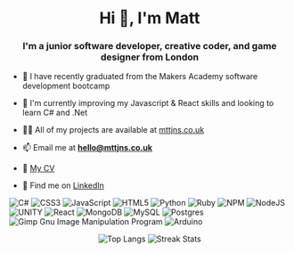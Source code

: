 <h1 align="center">Hi 👋, I'm Matt</h1>
<h3 align="center">I'm a junior software developer, creative coder, and game designer from London</h3>

- 🔭 I have recently graduated from the Makers Academy software development bootcamp
- 🌱 I'm currently improving my Javascript & React skills and looking to learn C# and .Net
  
- 👨‍💻 All of my projects are available at [mttjns.co.uk](http://www.mttjns.co.uk)
- 📫 Email me at **hello@mttjns.co.uk**
- 📄 [My CV](https://github.com/Matt-J-Jones/CV/blob/main/MattJonesCV2023.pdf)
- 👔 Find me on [LinkedIn](https://linkedin.com/in/mattjosephjones)

![C#](https://img.shields.io/badge/c%23-%23239120.svg?style=flat&logo=c-sharp&logoColor=white) ![CSS3](https://img.shields.io/badge/css3-%231572B6.svg?style=flat&logo=css3&logoColor=white) ![JavaScript](https://img.shields.io/badge/javascript-%23323330.svg?style=flat&logo=javascript&logoColor=%23F7DF1E) ![HTML5](https://img.shields.io/badge/html5-%23E34F26.svg?style=flat&logo=html5&logoColor=white) ![Python](https://img.shields.io/badge/python-3670A0?style=flat&logo=python&logoColor=ffdd54) ![Ruby](https://img.shields.io/badge/ruby-%23CC342D.svg?style=flat&logo=ruby&logoColor=white) ![NPM](https://img.shields.io/badge/NPM-%23000000.svg?style=flat&logo=npm&logoColor=white) ![NodeJS](https://img.shields.io/badge/node.js-6DA55F?style=flat&logo=node.js&logoColor=white) ![UNITY](https://img.shields.io/badge/Unity-%2320232a.svg?style=flat&logo=unity&logoColor=white) ![React](https://img.shields.io/badge/react-%2320232a.svg?style=flat&logo=react&logoColor=%2361DAFB) ![MongoDB](https://img.shields.io/badge/MongoDB-%234ea94b.svg?style=flat&logo=mongodb&logoColor=white) ![MySQL](https://img.shields.io/badge/mysql-%2300f.svg?style=flat&logo=mysql&logoColor=white) ![Postgres](https://img.shields.io/badge/postgres-%23316192.svg?style=flat&logo=postgresql&logoColor=white) ![Gimp Gnu Image Manipulation Program](https://img.shields.io/badge/Gimp-657D8B?style=flat&logo=gimp&logoColor=FFFFFF) ![Arduino](https://img.shields.io/badge/-Arduino-00979D?style=flat&logo=Arduino&logoColor=white)


<div align="center">
    <img src="https://github-readme-stats.vercel.app/api/top-langs/?username=matt-j-jones&langs_count=5&layout=donut&theme=dracula&hide=HLSL,ShaderLab" alt="Top Langs">
    <img src="https://github-readme-streak-stats.herokuapp.com/?user=matt-j-jones&theme=dracula&hide_border=false" alt="Streak Stats">
</div>
